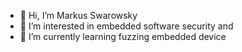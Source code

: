 - 👋 Hi, I’m Markus Swarowsky
- 👀 I’m interested in embedded software security and 
- 🌱 I’m currently learning fuzzing embedded device

<!---
mswarowsky/mswarowsky is a ✨ special ✨ repository because its `README.md` (this file) appears on your GitHub profile.
You can click the Preview link to take a look at your changes.
--->
